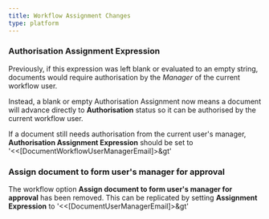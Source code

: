 ```yaml
---
title: Workflow Assignment Changes
type: platform
---
```


### Authorisation Assignment Expression

Previously, if this expression was left blank or evaluated to an empty string, documents would require authorisation by the *Manager* of the current workflow user.

Instead, a blank or empty Authorisation Assignment now means a document will advance directly to **Authorisation** status so it can be authorised by the current workflow user.

If a document still needs authorisation from the current user's manager, **Authorisation Assignment Expression** should be set to &apos;&lt;&lt;[DocumentWorkflowUserManagerEmail]&gt;&gt&apos;

### Assign document to form user's manager for approval

The workflow option **Assign document to form user's manager for approval** has been removed. This can be replicated by setting **Assignment Expression** to &apos;&lt;&lt;[DocumentUserManagerEmail]&gt;&gt&apos;